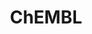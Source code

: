 ---
bigquery: https://console.cloud.google.com/bigquery?p=patents-public-data&d=ebi_chembl&page=dataset
citation: '"The ChEMBL database in 2017." Anna Gaulton, Anne Hersey, Michał Nowotka,
  A Patrícia Bento, Jon Chambers, David Mendez, Prudence Mutowo, Francis Atkinson,
  Louisa J Bellis, Elena Cibrián-Uhalte, Mark Davies, Nathan Dedman, Anneli Karlsson,
  María Paula Magariños, John P Overington, George Papadatos, Ines Smit, Andrew R
  Leach Nucleic acids Research (2017) 45 (Database Issue), D945-D954'
contributors: European Bioinformatics Institute
cost: None
description: ChEMBL Data is a manually curated database of small molecules used in
  drug discovery, including information about existing patented drugs.
documentation: 'schema: https://www.ebi.ac.uk/chembl/db_schema


  '
last_edit: 04/06/2022, 22:43:44
location: https://console.cloud.google.com/marketplace/product/google_patents_public_datasets/chembl
maintained_by: EMBL-EBI, an outstation of European Molecular Biology Laboratory
related_publications: '

  ChEMBL: towards direct deposition of bioassay data.


  Mendez D, Gaulton A, Bento AP, Chambers J, De Veij M, Félix E, Magariños MP, Mosquera
  JF, Mutowo P, Nowotka M, Gordillo-Marañón M, Hunter F, Junco L, Mugumbate G, Rodriguez-Lopez
  M, Atkinson F, Bosc N, Radoux CJ, Segura-Cabrera A, Hersey A, Leach AR.


  — Nucleic Acids Res. 2019; 47(D1):D930-D940. doi: 10.1093/nar/gky1075

  '
schema_fields:
- metref_id
- go_id
- label
- num_ro5_violations
- usan_stem_definition
- type
- withdrawn_flag
- usan_year
- ddd_units
- src_id
- cx_most_bpka
- pref_name
- cell_source_organism
- protein_class_synonym
- applicant_full_name
- predbind_id
- version
- targrel_id
- protein_class_id
- published_value
- dosage_form
- mw_monoisotopic
- research_stem
- record_id
- mec_id
- bao_endpoint
- drug_product_flag
- molecular_mechanism
- targcomp_id
- ass_cls_map_id
- warning_description
- ingredient
- aspect
- l5
- ro3_pass
- std_act_id
- ddd_value
- alert_name
- l3
- db_version
- comp_go_id
- protein_class_desc
- chembl_id
- syn_type
- parenteral
- doi
- parameter_type
- polymer_flag
- mc_target_type
- alert_id
- confidence
- target_type
- mesh_id
- drugind_id
- company
- le
- standard_upper_value
- stat
- level1
- abstract
- cx_most_apka
- start_position
- ridx
- text_value
- previous_company
- alert_set_id
- ref_type
- curated_by
- aromatic_rings
- title
- product_id
- relationship_desc
- warning_year
- parent_type
- oral
- authors
- hrac_code
- curation_comment
- published_units
- molecule_type
- actsm_id
- cx_logd
- hbd_lipinski
- compound_name
- normal_range_min
- active_ingredient
- last_active
- full_mwt
- standard_text_value
- smid
- met_comment
- usan_substem
- cx_logp
- chebi_par_id
- aidx
- domain_description
- compd_id
- molsyn_id
- domain_name
- l8
- assay_category
- active_molregno
- tbl
- structure_type
- num_alerts
- orig_description
- direct_interaction
- activity_count
- assay_id
- synonyms
- mechanism_comment
- patent_id
- job_id
- efo_term
- related_tid
- prodrug
- tax_id
- pubmed_id
- compsyn_id
- met_conversion
- ref_id
- bao_format
- res_stem_id
- protclasssyn_id
- country
- black_box_warning
- innovator_company
- formulation_id
- parameter_value
- natural_product
- component_synonym
- organism
- cell_source_tissue
- usan_stem_id
- compound_key
- sequence_md5sum
- level3_description
- nda_type
- relation
- definition
- warnref_id
- assay_test_type
- uberon_id
- substrate_record_id
- rgid
- toid
- assay_strain
- strength
- src_short_name
- mc_target_name
- hrac_class_id
- helm_notation
- bao_id
- enzyme_name
- ddd_comment
- set_name
- cl_lincs_id
- site_id
- volume
- class_type
- atc_code
- doc_type
- comments
- log_id
- level4_description
- approval_date
- cell_name
- indication_class
- cell_ontology_id
- mecref_id
- result_flag
- dosed_ingredient
- hba
- molfile
- smarts
- src_compound_id
- annotation
- who_extra
- assay_subcellular_fraction
- mw_freebase
- l6
- bei
- who_name
- inorganic_flag
- frac_code
- l4
- sequence
- chirality
- source_domain_id
- enzyme_tid
- withdrawn_class
- qudt_units
- db_source
- parent_molregno
- hba_lipinski
- upper_value
- source
- entity_type
- warning_class
- stem_class
- name
- selectivity_comment
- end_position
- drug_substance_flag
- major_class
- delist_flag
- status
- potential_duplicate
- comp_class_id
- clo_id
- priority
- acd_most_apka
- activity_comment
- confidence_score
- standard_flag
- mol_frac_id
- journal
- pchembl_value
- as_id
- src_assay_id
- mol_atc_id
- binding_site_comment
- co_stem_id
- cell_source_tax_id
- standard_units
- assay_param_id
- metabolite_record_id
- level4
- assay_tax_id
- species_group_flag
- component_type
- ad_type
- lle
- standard_inchi
- activity_id
- target_mapping
- mol_irac_id
- variant_id
- isoform
- updated_on
- level1_description
- max_phase_for_ind
- year
- mc_organism
- submission_date
- doc_id
- l1
- domain_type
- tissue_id
- standard_type
- mechanism_of_action
- met_id
- heavy_atoms
- cell_description
- normal_range_max
- ddd_admr
- acd_logd
- rtb
- prediction_method
- mc_tax_id
- ref_url
- standard_relation
- ddd_id
- full_molformula
- irac_class_id
- class_level
- creation_date
- molregno
- oc_id
- stem
- warning_country
- site_residues
- molecular_species
- caloha_id
- domain_id
- tid
- sitecomp_id
- src_description
- parent_id
- patent_use_code
- indref_id
- trade_name
- tid_fixed
- action_type
- cpd_str_alert_id
- availability_type
- data_validity_comment
- description
- efo_id
- disease_efficacy
- level5
- acd_most_bpka
- homologue
- standard_value
- level2
- assay_desc
- max_phase
- entity_id
- mesh_heading
- warning_type
- hbd
- idx
- pathway_id
- qed_weighted
- published_relation
- publication_number
- first_approval
- mc_target_accession
- l2
- updated_by
- issue
- canonical_smiles
- assay_tissue
- standard_inchi_key
- num_lipinski_ro5_violations
- uo_units
- acd_logp
- topical
- usan_stem
- cellosaurus_id
- cell_id
- value
- units
- sei
- irac_code
- alogp
- relationship_type
- psa
- first_page
- withdrawn_reason
- ap_id
- site_name
- subgroup
- accession
- assay_type
- route
- therapeutic_flag
- warning_id
- downgraded
- path
- cidx
- level2_description
- assay_source
- target_desc
- published_type
- level3
- l7
- drug_record_id
- mol_hrac_id
- first_in_class
- relationship
- assay_organism
- withdrawn_country
- prod_pat_id
- bto_id
- assay_class_id
- short_name
- withdrawn_year
- last_page
- patent_no
- assay_cell_type
- biocomp_id
- pathway_key
- component_id
- patent_expire_date
- mutation
- frac_class_id
- parent_go_id
shortname: chembl
tags:
- biotechnology
- health
- chemical
- bioinformatics
- medical
terms_of_use: CC BY-SA 3.0
title: ChEMBL
uuid: e232a192-965c-4ec9-904c-155b6dfe56c5
---